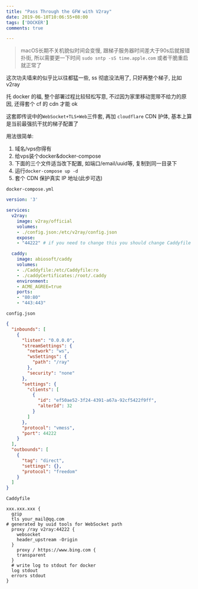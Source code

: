 ```yaml
---
title: "Pass Through the GFW with V2ray"
date: 2019-06-10T10:06:55+08:00
tags: ['DOCKER']
comments: true

---
```

> macOS长期不关机貌似时间会变慢, 跟梯子服务器时间差大于90s后就报错扑街, 所以需要更一下时间
> `sudo sntp -sS time.apple.com`
> 或者干脆重启就正常了

这次功夫墙来的似乎比以往都猛一些, ss 彻底没法用了, 只好再整个梯子, 比如 v2ray

托 docker 的福, 整个部署过程比较轻松写意, 不过因为家里移动宽带不给力的原因, 还得套个 cf 的 cdn 才能 ok

这套即传说中的`WebSocket+TLS+Web`三件套, 再加 `cloudflare` CDN 护体, 基本上算是当前最强抗干扰的梯子配置了

用法很简单:

1. 域名/vps你得有
2. 给vps装个docker&docker-compose
3. 下面的三个文件适当改下配置, 如端口/email/uuid等, 复制到同一目录下
4. 运行`docker-compose up -d`
5. 套个 CDN 保护真实 IP 地址(此步可选)

`docker-compose.yml`

```yml
version: '3'

services:
  v2ray:
    image: v2ray/official
    volumes:
    - ./config.json:/etc/v2ray/config.json
    expose:
    - "44222" # if you need to change this you should change Caddyfile as well

  caddy:
    image: abiosoft/caddy
    volumes:
    - ./Caddyfile:/etc/Caddyfile:ro
    - ./caddyCertificates:/root/.caddy
    environment:
    - ACME_AGREE=true
    ports:
    - "80:80"
    - "443:443"
```

`config.json`

```json
{
  "inbounds": [
    {
      "listen": "0.0.0.0",
      "streamSettings": {
        "network": "ws",
        "wsSettings": {
          "path": "/ray"
        },
        "security": "none"
      },
      "settings": {
        "clients": [
          {
            "id": "ef50ae52-3f24-4391-a67a-92cf5422f9ff",
            "alterId": 32
          }
        ]
      },
      "protocol": "vmess",
      "port": 44222
    }
  ],
  "outbounds": [
    {
      "tag": "direct",
      "settings": {},
      "protocol": "freedom"
    }
  ]
}
```

`Caddyfile`

```shell
xxx.xxx.xxx {
  gzip
  tls your_mail@qq.com
# generated by uuid tools for WebSocket path
  proxy /ray v2ray:44222 {
    websocket
    header_upstream -Origin
  }
    proxy / https://www.bing.com {
    transparent
  }
  # write log to stdout for docker
  log stdout
  errors stdout
}
```
